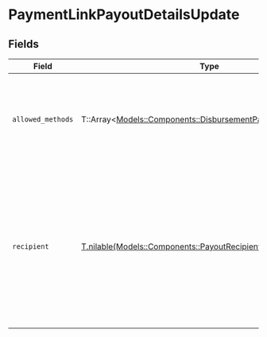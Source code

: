 # PaymentLinkPayoutDetailsUpdate


## Fields

| Field                                                                                                                                        | Type                                                                                                                                         | Required                                                                                                                                     | Description                                                                                                                                  |
| -------------------------------------------------------------------------------------------------------------------------------------------- | -------------------------------------------------------------------------------------------------------------------------------------------- | -------------------------------------------------------------------------------------------------------------------------------------------- | -------------------------------------------------------------------------------------------------------------------------------------------- |
| `allowed_methods`                                                                                                                            | T::Array<[Models::Components::DisbursementPaymentMethodType](../../models/shared/disbursementpaymentmethodtype.md)>                          | :heavy_minus_sign:                                                                                                                           | A list of payment methods that should be supported for this payment link.                                                                    |
| `recipient`                                                                                                                                  | [T.nilable(Models::Components::PayoutRecipientUpdate)](../../models/shared/payoutrecipientupdate.md)                                         | :heavy_minus_sign:                                                                                                                           | Specify the intended recipient of the payout.<br/><br/>This information will be used to authenticate the end user when they follow the payment link. |